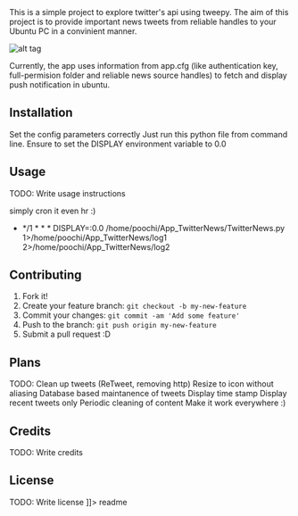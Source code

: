 
<snippet>
  <content><![CDATA[
# TwitterInformer

This is a simple project to explore twitter's api using tweepy.
The aim of this project is to provide important news tweets from reliable handles to your Ubuntu PC in a convinient manner.

![alt tag](https://raw.github.com/poochi/TwitterNews/master/pics/example.png)

Currently, the app uses information from app.cfg (like authentication key, full-permision folder and reliable news source handles) to fetch and display push notification in ubuntu.

## Installation
Set the config parameters correctly
Just run this python file from command line. Ensure to set the DISPLAY environment variable to  0.0 

## Usage

TODO: Write usage instructions

simply cron it even hr :) 
* */1 * * * DISPLAY=:0.0 /home/poochi/App_TwitterNews/TwitterNews.py 1>/home/poochi/App_TwitterNews/log1 2>/home/poochi/App_TwitterNews/log2

## Contributing

1. Fork it!
2. Create your feature branch: `git checkout -b my-new-feature`
3. Commit your changes: `git commit -am 'Add some feature'`
4. Push to the branch: `git push origin my-new-feature`
5. Submit a pull request :D

## Plans

TODO: Clean up tweets (ReTweet, removing http)
Resize to icon without aliasing
Database based maintanence of tweets
Display time stamp
Display recent tweets only 
Periodic cleaning of content
Make it work everywhere :)


## Credits

TODO: Write credits

## License

TODO: Write license
]]></content>
  <tabTrigger>readme</tabTrigger>
</snippet>


